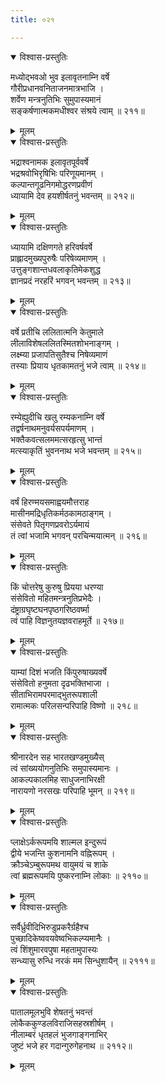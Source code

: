 ```yaml
---
title: ०२१

---
```

<div class="audioEmbed"  caption="सीतालक्ष्मी-वाचनम्" src="https://sanskritdocuments.org/sites/completenarayaneeyam/SoundFiles/021/021_01.mp3"></div>
<details open><summary>विश्वास-प्रस्तुतिः</summary>

मध्योद्भवओ भुव इलावृतनाम्नि वर्षे  
गौरीप्रधानवनिताजनमात्रभाजि ।  
शर्वेण मन्त्रनुतिभिः सुमुपास्यमानं  
सङ्कर्षणात्मकमधीश्वर संश्रये त्वाम् ॥ २११॥
</details>
<details><summary>मूलम्</summary>

मध्योद्भवओ भुव इलावृतनाम्नि वर्षे  
गौरीप्रधानवनिताजनमात्रभाजि ।  
शर्वेण मन्त्रनुतिभिः सुमुपास्यमानं  
सङ्कर्षणात्मकमधीश्वर संश्रये त्वाम् ॥ २११॥
</details>



<div class="audioEmbed"  caption="सीतालक्ष्मी-वाचनम्" src="https://sanskritdocuments.org/sites/completenarayaneeyam/SoundFiles/021/021_02.mp3"></div>
<details open><summary>विश्वास-प्रस्तुतिः</summary>

भद्राश्वनामक इलावृतपूर्ववर्षे  
भद्रश्रवोभिरृषिभिः परिणूयमानम् ।  
कल्पान्तगूढनिगमोद्धरणप्रवीणं  
ध्यायामि देव हयशीर्षतनुं भवन्तम् ॥ २१२॥
</details>
<details><summary>मूलम्</summary>

भद्राश्वनामक इलावृतपूर्ववर्षे  
भद्रश्रवोभिरृषिभिः परिणूयमानम् ।  
कल्पान्तगूढनिगमोद्धरणप्रवीणं  
ध्यायामि देव हयशीर्षतनुं भवन्तम् ॥ २१२॥
</details>



<div class="audioEmbed"  caption="सीतालक्ष्मी-वाचनम्" src="https://sanskritdocuments.org/sites/completenarayaneeyam/SoundFiles/021/021_03.mp3"></div>
<details open><summary>विश्वास-प्रस्तुतिः</summary>

ध्यायामि दक्षिणगते हरिवर्षवर्षे  
प्राह्लादमुख्यपुरुषैः परिषेव्यमाणम् ।  
उत्तुङ्गशान्तधवलाकृतिमेकशुद्ध  
ज्ञानप्रदं नरहरिं भगवन् भवन्तम् ॥ २१३॥
</details>
<details><summary>मूलम्</summary>

ध्यायामि दक्षिणगते हरिवर्षवर्षे  
प्राह्लादमुख्यपुरुषैः परिषेव्यमाणम् ।  
उत्तुङ्गशान्तधवलाकृतिमेकशुद्ध  
ज्ञानप्रदं नरहरिं भगवन् भवन्तम् ॥ २१३॥
</details>



<div class="audioEmbed"  caption="सीतालक्ष्मी-वाचनम्" src="https://sanskritdocuments.org/sites/completenarayaneeyam/SoundFiles/021/021_04.mp3"></div>
<details open><summary>विश्वास-प्रस्तुतिः</summary>

वर्षे प्रतीचि ललितात्मनि केतुमाले  
लीलाविशेषललितस्मितशोभनाङ्गम् ।  
लक्ष्म्या प्रजापतिसुतैश्च निषेव्यमाणं  
तस्याः प्रियाय धृतकामतनुं भजे त्वाम् ॥ २१४॥
</details>
<details><summary>मूलम्</summary>

वर्षे प्रतीचि ललितात्मनि केतुमाले  
लीलाविशेषललितस्मितशोभनाङ्गम् ।  
लक्ष्म्या प्रजापतिसुतैश्च निषेव्यमाणं  
तस्याः प्रियाय धृतकामतनुं भजे त्वाम् ॥ २१४॥
</details>



<div class="audioEmbed"  caption="सीतालक्ष्मी-वाचनम्" src="https://sanskritdocuments.org/sites/completenarayaneeyam/SoundFiles/021/021_05.mp3"></div>
<details open><summary>विश्वास-प्रस्तुतिः</summary>

रम्येह्युदीचि खलु रम्यकनाम्नि वर्षे  
तद्वर्षनाथमनुवर्यसपर्यमाणम् ।  
भक्तैकवत्सलममत्सरहृत्सु भान्तं  
मत्स्याकृतिं भुवननाथ भजे भवन्तम् ॥ २१५॥
</details>
<details><summary>मूलम्</summary>

रम्येह्युदीचि खलु रम्यकनाम्नि वर्षे  
तद्वर्षनाथमनुवर्यसपर्यमाणम् ।  
भक्तैकवत्सलममत्सरहृत्सु भान्तं  
मत्स्याकृतिं भुवननाथ भजे भवन्तम् ॥ २१५॥
</details>



<div class="audioEmbed"  caption="सीतालक्ष्मी-वाचनम्" src="https://sanskritdocuments.org/sites/completenarayaneeyam/SoundFiles/021/021_06.mp3"></div>
<details open><summary>विश्वास-प्रस्तुतिः</summary>

वर्षं हिरण्मयसमाह्वयमौत्तराह  
मासीनमद्रिधृतिकर्मठकामठाङ्गम् ।  
संसेवते पितृगणप्रवरोऽर्यमायं  
तं त्वां भजामि भगवन् परचिन्मयात्मन् ॥ २१६॥
</details>
<details><summary>मूलम्</summary>

वर्षं हिरण्मयसमाह्वयमौत्तराह  
मासीनमद्रिधृतिकर्मठकामठाङ्गम् ।  
संसेवते पितृगणप्रवरोऽर्यमायं  
तं त्वां भजामि भगवन् परचिन्मयात्मन् ॥ २१६॥
</details>



<div class="audioEmbed"  caption="सीतालक्ष्मी-वाचनम्" src="https://sanskritdocuments.org/sites/completenarayaneeyam/SoundFiles/021/021_07.mp3"></div>
<details open><summary>विश्वास-प्रस्तुतिः</summary>

किं चोत्तरेषु कुरुषु प्रियया धरण्या  
संसेवितो महितमन्त्रनुतिप्रभेदैः ।  
दंष्ट्राग्रघृष्टघनपृष्ठगरिष्ठवर्ष्मा  
त्वं पाहि विज्ञनुतयज्ञवराहमूर्ते ॥ २१७॥
</details>
<details><summary>मूलम्</summary>

किं चोत्तरेषु कुरुषु प्रियया धरण्या  
संसेवितो महितमन्त्रनुतिप्रभेदैः ।  
दंष्ट्राग्रघृष्टघनपृष्ठगरिष्ठवर्ष्मा  
त्वं पाहि विज्ञनुतयज्ञवराहमूर्ते ॥ २१७॥
</details>



<div class="audioEmbed"  caption="सीतालक्ष्मी-वाचनम्" src="https://sanskritdocuments.org/sites/completenarayaneeyam/SoundFiles/021/021_08.mp3"></div>
<details open><summary>विश्वास-प्रस्तुतिः</summary>

याम्यां दिशं भजति किंपुरुषाख्यवर्षे  
संसेवितो हनुमता दृढभक्तिभाजा ।  
सीताभिरामपरमाद्भुतरूपशाली  
रामात्मकः परिलसन्परिपाहि विष्णो ॥ २१८॥
</details>
<details><summary>मूलम्</summary>

याम्यां दिशं भजति किंपुरुषाख्यवर्षे  
संसेवितो हनुमता दृढभक्तिभाजा ।  
सीताभिरामपरमाद्भुतरूपशाली  
रामात्मकः परिलसन्परिपाहि विष्णो ॥ २१८॥
</details>



<div class="audioEmbed"  caption="सीतालक्ष्मी-वाचनम्" src="https://sanskritdocuments.org/sites/completenarayaneeyam/SoundFiles/021/021_09.mp3"></div>
<details open><summary>विश्वास-प्रस्तुतिः</summary>

श्रीनारदेन सह भारतखण्डमुख्यैस्  
त्वं सांख्ययोगनुतिभिः समुपास्यमानः ।  
आकल्पकालमिह साधुजनाभिरक्षी  
नारायणो नरसखः परिपाहि भूमन् ॥ २१९॥
</details>
<details><summary>मूलम्</summary>

श्रीनारदेन सह भारतखण्डमुख्यैस्  
त्वं सांख्ययोगनुतिभिः समुपास्यमानः ।  
आकल्पकालमिह साधुजनाभिरक्षी  
नारायणो नरसखः परिपाहि भूमन् ॥ २१९॥
</details>



<div class="audioEmbed"  caption="सीतालक्ष्मी-वाचनम्" src="https://sanskritdocuments.org/sites/completenarayaneeyam/SoundFiles/021/021_10.mp3"></div>
<details open><summary>विश्वास-प्रस्तुतिः</summary>

प्लाक्षेऽर्करूपमयि शाल्मल इन्दुरूपं  
द्वीये भजन्ति कुशनामनि वह्निरूपम् ।  
क्रौञ्चेऽम्बुरूपमथ वायुमयं च शाके  
त्वां ब्रह्मरूपमयि पुष्करनाम्नि लोकाः ॥ २११०॥
</details>
<details><summary>मूलम्</summary>

प्लाक्षेऽर्करूपमयि शाल्मल इन्दुरूपं  
द्वीये भजन्ति कुशनामनि वह्निरूपम् ।  
क्रौञ्चेऽम्बुरूपमथ वायुमयं च शाके  
त्वां ब्रह्मरूपमयि पुष्करनाम्नि लोकाः ॥ २११०॥
</details>



<div class="audioEmbed"  caption="सीतालक्ष्मी-वाचनम्" src="https://sanskritdocuments.org/sites/completenarayaneeyam/SoundFiles/021/021_11.mp3"></div>
<details open><summary>विश्वास-प्रस्तुतिः</summary>

सर्वैर्ध्रुवीदिभिरुडुप्रकरैर्ग्रहैश्च  
पुच्छादिकेष्ववयवेष्वभिकल्प्यमानैः ।  
त्वं शिंशुमारवपुषा महतामुपास्यः  
सन्ध्यासु रुन्धि नरकं मम सिन्धुशायैन् ॥ २१११॥
</details>
<details><summary>मूलम्</summary>

सर्वैर्ध्रुवीदिभिरुडुप्रकरैर्ग्रहैश्च  
पुच्छादिकेष्ववयवेष्वभिकल्प्यमानैः ।  
त्वं शिंशुमारवपुषा महतामुपास्यः  
सन्ध्यासु रुन्धि नरकं मम सिन्धुशायैन् ॥ २१११॥
</details>



<div class="audioEmbed"  caption="सीतालक्ष्मी-वाचनम्" src="https://sanskritdocuments.org/sites/completenarayaneeyam/SoundFiles/021/021_12.mp3"></div>
<details open><summary>विश्वास-प्रस्तुतिः</summary>

पातालमूलभुवि शेषतनुं भवन्तं  
लोकैककुण्डलविराजिसहस्रशीर्षम् ।  
नीलाम्बरं धृतहलं भुजगाङ्गनाभिर्  
जुष्टं भजे हर गदान्गुरुगेहनाथ ॥ २११२॥
</details>
<details><summary>मूलम्</summary>

पातालमूलभुवि शेषतनुं भवन्तं  
लोकैककुण्डलविराजिसहस्रशीर्षम् ।  
नीलाम्बरं धृतहलं भुजगाङ्गनाभिर्  
जुष्टं भजे हर गदान्गुरुगेहनाथ ॥ २११२॥
</details>

